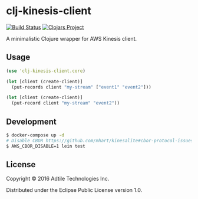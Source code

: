 # clj-kinesis-client

[![Build Status](https://travis-ci.org/adtile/clj-kinesis-client.svg?branch=master)](https://travis-ci.org/adtile/clj-kinesis-client)
[![Clojars Project](https://img.shields.io/clojars/v/clj-kinesis-client.svg)](https://clojars.org/clj-kinesis-client)

A minimalistic Clojure wrapper for AWS Kinesis client.

## Usage

```clojure
(use 'clj-kinesis-client.core)

(let [client (create-client)]
  (put-records client "my-stream" ["event1" "event2"]))

(let [client (create-client)]
  (put-record client "my-stream" "event2"))

```

## Development

```sh
$ docker-compose up -d
# Disable CBOR https://github.com/mhart/kinesalite#cbor-protocol-issues-with-the-java-sdk
$ AWS_CBOR_DISABLE=1 lein test
```

## License

Copyright © 2016 Adtile Technologies Inc.

Distributed under the Eclipse Public License version 1.0.
